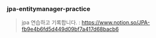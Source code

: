 ### jpa-entitymanager-practice


> jpa 연습하고 기록합니다. : https://www.notion.so/JPA-fb9e4b6fd5d449d09bf7a417d68bacb6
